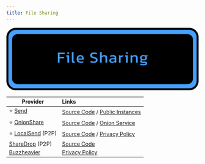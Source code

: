 ```yaml
---
title: File Sharing
---
```


![Cover](../../assets/file-sharing.png)

| Provider | Links |
| --- | :-- |
| :star: [Send](https://send.vis.ee/) | [Source Code](https://github.com/timvisee/send) / [Public Instances](https://github.com/timvisee/send-instances) |
| :star: [OnionShare](https://onionshare.org/) | [Source Code](https://github.com/onionshare/onionshare) / [Onion Service](http://lldan5gahapx5k7iafb3s4ikijc4ni7gx5iywdflkba5y2ezyg6sjgyd.onion/) |
| :star: [LocalSend](https://localsend.org/) (P2P) | [Source Code](https://github.com/localsend/localsend) / [Privacy Policy](https://localsend.org/privacy) |
| [ShareDrop](https://www.sharedrop.io/) (P2P) | [Source Code](https://github.com/szimek/sharedrop) |
| [Buzzheavier](https://buzzheavier.com/) | [Privacy Policy](https://buzzheavier.com/privacy) |
